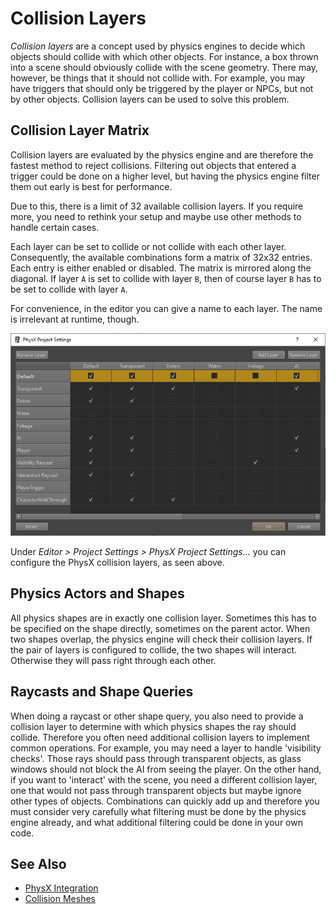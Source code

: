 # Collision Layers

*Collision layers* are a concept used by physics engines to decide which objects should collide with which other objects. For instance, a box thrown into a scene should obviously collide with the scene geometry. There may, however, be things that it should not collide with. For example, you may have triggers that should only be triggered by the player or NPCs, but not by other objects. Collision layers can be used to solve this problem.

## Collision Layer Matrix

Collision layers are evaluated by the physics engine and are therefore the fastest method to reject collisions. Filtering out objects that entered a trigger could be done on a higher level, but having the physics engine filter them out early is best for performance.

Due to this, there is a limit of 32 available collision layers. If you require more, you need to rethink your setup and maybe use other methods to handle certain cases.

Each layer can be set to collide or not collide with each other layer. Consequently, the available combinations form a matrix of 32x32 entries. Each entry is either enabled or disabled. The matrix is mirrored along the diagonal. If layer `A` is set to collide with layer `B`, then of course layer `B` has to be set to collide with layer `A`.

For convenience, in the editor you can give a name to each layer. The name is irrelevant at runtime, though.

![Collision layer config](../media/physx-settings.png)

Under *Editor > Project Settings > PhysX Project Settings...* you can configure the PhysX collision layers, as seen above.

## Physics Actors and Shapes

All physics shapes are in exactly one collision layer. Sometimes this has to be specified on the shape directly, sometimes on the parent actor. When two shapes overlap, the physics engine will check their collision layers. If the pair of layers is configured to collide, the two shapes will interact. Otherwise they will pass right through each other.

## Raycasts and Shape Queries

When doing a raycast or other shape query, you also need to provide a collision layer to determine with which physics shapes the ray should collide. Therefore you often need additional collision layers to implement common operations. For example, you may need a layer to handle 'visibility checks'. Those rays should pass through transparent objects, as glass windows should not block the AI from seeing the player. On the other hand, if you want to 'interact' with the scene, you need a different collision layer, one that would not pass through transparent objects but maybe ignore other types of objects. Combinations can quickly add up and therefore you must consider very carefully what filtering must be done by the physics engine already, and what additional filtering could be done in your own code.

## See Also


* [PhysX Integration](../physx-overview.md)
* [Collision Meshes](physx-collision-meshes.md)
